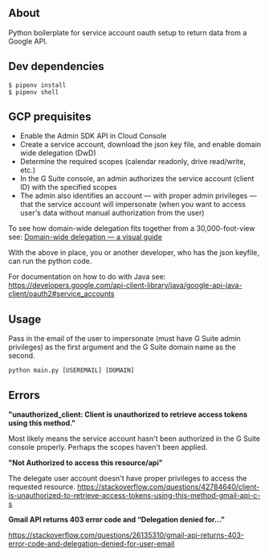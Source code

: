## About

Python boilerplate for service account oauth setup to return data from a Google API.

## Dev dependencies

```
$ pipenv install
$ pipenv shell
```

## GCP prequisites

- Enable the Admin SDK API in Cloud Console 
- Create a service account, download the json key file, and enable domain wide delegation (DwD)
- Determine the required scopes (calendar readonly, drive read/write, etc.)
- In the G Suite console, an admin authorizes the service account (client ID) with the specified scopes 
- The admin also identifies an account — with proper admin privileges — that the service account will impersonate (when you want to access user's data without manual authorization from the user)

To see how domain-wide delegation fits together from a 30,000-foot-view see: [Domain-wide delegation — a visual guide](https://github.com/lewisrodgers/notes/blob/master/domain-wide-delegation-visual-guide.md)

With the above in place, you or another developer, who has the json keyfile, can run the python code.

For documentation on how to do with Java see: https://developers.google.com/api-client-library/java/google-api-java-client/oauth2#service_accounts

## Usage

Pass in the email of the user to impersonate (must have G Suite admin privileges) as the first argument and the G Suite domain name as the second.

```
python main.py [USEREMAIL] [DOMAIN]
```

## Errors

**"unauthorized_client: Client is unauthorized to retrieve access tokens using this method."**

Most likely means the service account hasn't been authorized in the G Suite console properly. Perhaps the scopes haven't been applied.

**"Not Authorized to access this resource/api"**

The delegate user account doesn't have proper privileges to access the requested resource. https://stackoverflow.com/questions/42784640/client-is-unauthorized-to-retrieve-access-tokens-using-this-method-gmail-api-c-s

**Gmail API returns 403 error code and “Delegation denied for...”**
  
https://stackoverflow.com/questions/26135310/gmail-api-returns-403-error-code-and-delegation-denied-for-user-email
